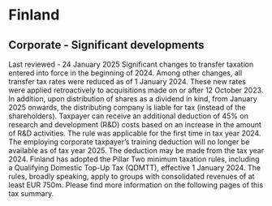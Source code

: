 # Finland
## Corporate - Significant developments
Last reviewed - 24 January 2025
Significant changes to transfer taxation entered into force in the beginning of 2024. Among other changes, all transfer tax rates were reduced as of 1 January 2024. These new rates were applied retroactively to acquisitions made on or after 12 October 2023. In addition, upon distribution of shares as a dividend in kind, from January 2025 onwards, the distributing company is liable for tax (instead of the shareholders).
Taxpayer can receive an additional deduction of 45% on research and development (R&D) costs based on an increase in the amount of R&D activities. The rule was applicable for the first time in tax year 2024.
The employing corporate taxpayer’s training deduction will no longer be available as of tax year 2025. The deduction may be made from the tax year 2024.
Finland has adopted the Pillar Two minimum taxation rules, including a Qualifying Domestic Top-Up Tax (QDMTT), effective 1 January 2024. The rules, broadly speaking, apply to groups with consolidated revenues of at least EUR 750m.
Please find more information on the following pages of this tax summary.

